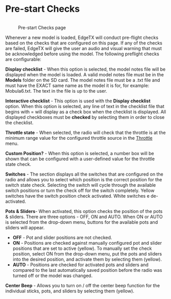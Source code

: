 # Pre-start Checks

<figure><img src="/.gitbook/assets/prestart checks.png" alt=""><figcaption><p>Pre-start Checks page</p></figcaption></figure>

Whenever a new model is loaded, EdgeTX will conduct pre-flight checks based on the checks that are configured on this page. If any of the checks are failed, EdgeTX will give the user an audio and visual warning that must be acknowledged before using the model. The following preflight checks are configurable:

**Display checklist** - When this option is selected, the model notes file will be displayed when the model is loaded. A valid model notes file must be in the **Models** folder on the SD card. The model notes file must be a .txt file and must have the EXACT same name as the model it is for, for example: Mobula6.txt. The text in the file is up to the user.

**Interactive checklist** - This option is used with the **Display checklist** option. When this option is selected, any line of text in the checklist file that begins with = will display as a check box when the checklist is displayed. All displayed checkboxes must be **checked** by selecting them in order to close the checklist.

**Throttle state** - When selected, the radio will check that the throttle is at the minimum range value for the configured throttle source in the [Throttle](throttle.md) menu.

**Custom Position?** - When this option is selected, a number box will be shown that can be configured with a user-defined value for the throttle state check. &#x20;

**Switches** - The section displays all the switches that are configured on the radio and allows you to select which position is the correct position for the switch state check. Selecting the switch will cycle through the available switch positions or turn the check off for the switch completely. Yellow switches have the switch position check activated. White switches e de-activated.

**Pots & Sliders**- When activated, this option checks the position of the pots & sliders. There are three options - OFF, ON and AUTO. When ON or AUTO is selected from the drop-down menu, buttons for the available pots and sliders will appear.&#x20;

* **OFF** - Pot and slider positions are not checked.
* **ON** - Positions are checked against manually configured pot and slider positions that are set to active (yellow). To manually set the check position, select ON from the drop-down menu, put the pots and sliders into the desired position, and activate them by selecting them (yellow).
* **AUTO** - Positions are checked for activated pots and sliders and compared to the last automatically saved position before the radio was turned off or the model was changed.

**Center Beep** - Allows you to turn on / off the center beep function for the individual sticks, pots, and sliders by selecting them (yellow).&#x20;
